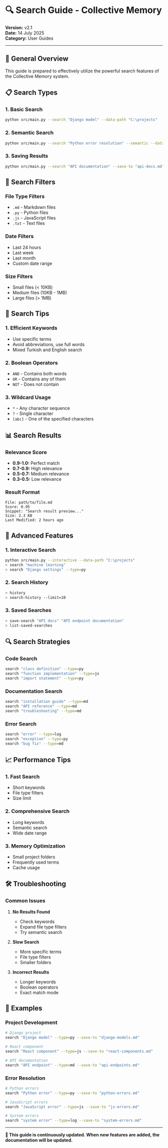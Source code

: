 # 🔍 Search Guide - Collective Memory

**Version:** v2.1  
**Date:** 14 July 2025  
**Category:** User Guides  

---

## 🎯 General Overview

This guide is prepared to effectively utilize the powerful search features of the Collective Memory system.

## 📋 Search Types

### 1. **Basic Search**
```bash
python src/main.py --search "Django model" --data-path "C:\projects"
```

### 2. **Semantic Search**
```bash
python src/main.py --search "Python error resolution" --semantic --data-path "C:\projects"
```

### 3. **Saving Results**
```bash
python src/main.py --search "API documentation" --save-to "api-docs.md" --data-path "C:\projects"
```

## 🔧 Search Filters

### File Type Filters
- `.md` - Markdown files
- `.py` - Python files
- `.js` - JavaScript files
- `.txt` - Text files

### Date Filters
- Last 24 hours
- Last week
- Last month
- Custom date range

### Size Filters
- Small files (< 10KB)
- Medium files (10KB - 1MB)
- Large files (> 1MB)

## 🎯 Search Tips

### 1. **Efficient Keywords**
- Use specific terms
- Avoid abbreviations, use full words
- Mixed Turkish and English search

### 2. **Boolean Operators**
- `AND` - Contains both words
- `OR` - Contains any of them
- `NOT` - Does not contain

### 3. **Wildcard Usage**
- `*` - Any character sequence
- `?` - Single character
- `[abc]` - One of the specified characters

## 📊 Search Results

### Relevance Score
- **0.9-1.0:** Perfect match
- **0.7-0.9:** High relevance
- **0.5-0.7:** Medium relevance
- **0.3-0.5:** Low relevance

### Result Format
```
File: path/to/file.md
Score: 0.95
Snippet: "Search result preview..."
Size: 2.3 KB
Last Modified: 2 hours ago
```

## 🚀 Advanced Features

### 1. **Interactive Search**
```bash
python src/main.py --interactive --data-path "C:\projects"
> search "machine learning"
> search "Django settings" --type=py
```

### 2. **Search History**
```bash
> history
> search-history --limit=10
```

### 3. **Saved Searches**
```bash
> save-search "API docs" "API endpoint documentation"
> list-saved-searches
```

## 🔍 Search Strategies

### Code Search
```bash
search "class definition" --type=py
search "function implementation" --type=js
search "import statement" --type=py
```

### Documentation Search
```bash
search "installation guide" --type=md
search "API reference" --type=md
search "troubleshooting" --type=md
```

### Error Search
```bash
search "error" --type=log
search "exception" --type=py
search "bug fix" --type=md
```

## 📈 Performance Tips

### 1. **Fast Search**
- Short keywords
- File type filters
- Size limit

### 2. **Comprehensive Search**
- Long keywords
- Semantic search
- Wide date range

### 3. **Memory Optimization**
- Small project folders
- Frequently used terms
- Cache usage

## 🛠️ Troubleshooting

### Common Issues
1. **No Results Found**
   - Check keywords
   - Expand file type filters
   - Try semantic search

2. **Slow Search**
   - More specific terms
   - File type filters
   - Smaller folders

3. **Incorrect Results**
   - Longer keywords
   - Boolean operators
   - Exact match mode

## 🎯 Examples

### Project Development
```bash
# Django project
search "Django model" --type=py --save-to "django-models.md"

# React component
search "React component" --type=js --save-to "react-components.md"

# API documentation
search "API endpoint" --type=md --save-to "api-endpoints.md"
```

### Error Resolution
```bash
# Python errors
search "Python error" --type=py --save-to "python-errors.md"

# JavaScript errors
search "JavaScript error" --type=js --save-to "js-errors.md"

# System errors
search "system error" --type=log --save-to "system-errors.md"
```

---

**📝 This guide is continuously updated. When new features are added, the documentation will be updated.** 